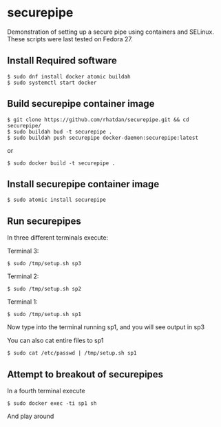 # securepipe
Demonstration of setting up a secure pipe using containers and SELinux. These scripts were last tested on Fedora 27.

## Install Required software
`````
$ sudo dnf install docker atomic buildah
$ sudo systemctl start docker
`````

## Build securepipe container image
`````
$ git clone https://github.com/rhatdan/securepipe.git && cd securepipe/
$ sudo buildah bud -t securepipe .
$ sudo buildah push securepipe docker-daemon:securepipe:latest
`````

or 

`````
$ sudo docker build -t securepipe .
`````

## Install securepipe container image
`````
$ sudo atomic install securepipe
`````

## Run securepipes

In three different terminals execute:

Terminal 3:
`````
$ sudo /tmp/setup.sh sp3
`````

Terminal 2:
`````
$ sudo /tmp/setup.sh sp2
`````

Terminal 1:
`````
$ sudo /tmp/setup.sh sp1
`````

Now type into the terminal running sp1, and you will see output in sp3

You can also cat entire files to sp1
`````
$ sudo cat /etc/passwd | /tmp/setup.sh sp1
`````

## Attempt to breakout of securepipes

In a fourth terminal execute
`````
$ sudo docker exec -ti sp1 sh
`````
And play around

